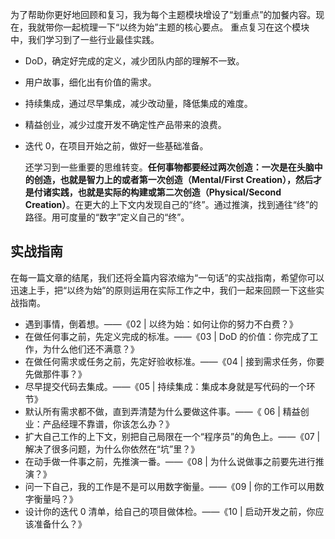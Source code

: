 为了帮助你更好地回顾和复习，我为每个主题模块增设了“划重点”的加餐内容。现在，我就带你一起梳理一下“以终为始”主题的核心要点。
重点复习在这个模块中，我们学习到了一些行业最佳实践。
+ DoD，确定好完成的定义，减少团队内部的理解不一致。
+ 用户故事，细化出有价值的需求。
+ 持续集成，通过尽早集成，减少改动量，降低集成的难度。
+ 精益创业，减少过度开发不确定性产品带来的浪费。
+ 迭代 0，在项目开始之前，做好一些基础准备。
  
  还学习到一些重要的思维转变。**任何事物都要经过两次创造：一次是在头脑中的创造，也就是智力上的或者第一次创造（Mental/First Creation），然后才是付诸实践，也就是实际的构建或第二次创造（Physical/Second Creation）**。在更大的上下文内发现自己的“终”。通过推演，找到通往“终”的路径。用可度量的“数字”定义自己的“终”。

## 实战指南
在每一篇文章的结尾，我们还将全篇内容浓缩为“一句话”的实战指南，希望你可以迅速上手，把“以终为始”的原则运用在实际工作之中，我们一起来回顾一下这些实战指南。

+ 遇到事情，倒着想。——《02 | 以终为始：如何让你的努力不白费？》
+ 在做任何事之前，先定义完成的标准。——《03 | DoD 的价值：你完成了工作，为什么他们还不满意？》
+ 在做任何需求或任务之前，先定好验收标准。——《04 | 接到需求任务，你要先做那件事？》
+ 尽早提交代码去集成。——《05 | 持续集成：集成本身就是写代码的一个环节》
+ 默认所有需求都不做，直到弄清楚为什么要做这件事。——《 06 | 精益创业：产品经理不靠谱，你该怎么办？》
+ 扩大自己工作的上下文，别把自己局限在一个“程序员”的角色上。——《07 | 解决了很多问题，为什么你依然在“坑”里？》
+ 在动手做一件事之前，先推演一番。——《08 | 为什么说做事之前要先进行推演？》
+ 问一下自己，我的工作是不是可以用数字衡量。——《09 | 你的工作可以用数字衡量吗？》
+ 设计你的迭代 0 清单，给自己的项目做体检。——《10 | 启动开发之前，你应该准备什么？》